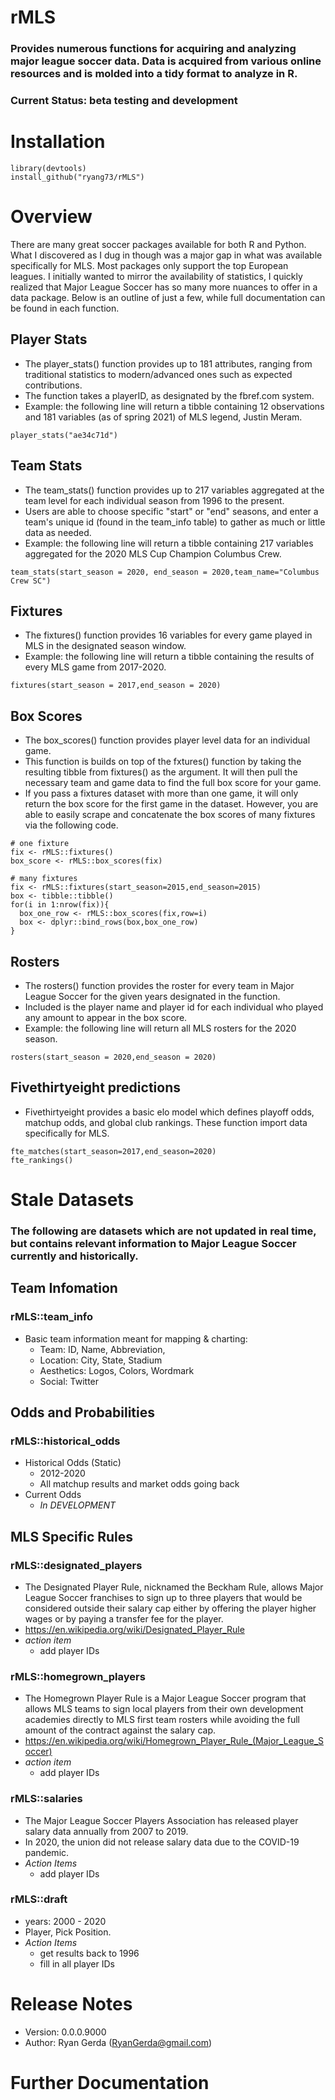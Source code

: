 # rMLS
### Provides numerous functions for acquiring and analyzing major league soccer data. Data is acquired from various online resources and is molded into a tidy format to analyze in R.  

### Current Status: beta testing and development  


# Installation  
```
library(devtools)  
install_github("ryang73/rMLS")
```


# Overview  
There are many great soccer packages available for both R and Python. What I discovered as I dug in though was a major gap in what was available specifically for MLS. Most packages only support the top European leagues. I initially wanted to mirror the availability of statistics, I quickly realized that Major League Soccer has so many more nuances to offer in a data package. Below is an outline of just a few, while full documentation can be found in each function.

## Player Stats  
- The player_stats() function provides up to 181 attributes, ranging from traditional statistics to modern/advanced ones such as expected contributions. 
- The function takes a playerID, as designated by the fbref.com system. 
- Example: the following line will return a tibble containing 12 observations and 181 variables (as of spring 2021) of MLS legend, Justin Meram. 
```
player_stats("ae34c71d")
```

## Team Stats  
- The team_stats() function provides up to 217 variables aggregated at the team level for each individual season from 1996 to the present. 
- Users are able to choose specific "start" or "end" seasons, and enter a team's unique id (found in the team_info table) to gather as much or little data as needed.
- Example: the following line will return a tibble containing 217 variables aggregated for the 2020 MLS Cup Champion Columbus Crew. 
```
team_stats(start_season = 2020, end_season = 2020,team_name="Columbus Crew SC")
```

## Fixtures  
- The fixtures() function provides 16 variables for every game played in MLS in the designated season window. 
- Example: the following line will return a tibble containing the results of every MLS game from 2017-2020. 
```
fixtures(start_season = 2017,end_season = 2020)
```

## Box Scores 
- The box_scores() function provides player level data for an individual game. 
- This function is builds on top of the fxtures() function by taking the resulting tibble from fixtures() as the argument. It will then pull the necessary team and game data to find the full box score for your game. 
- If you pass a fixtures dataset with more than one game, it will only return the box score for the first game in the dataset. However, you are able to easily scrape and concatenate the box scores of many fixtures via the following code. 
```
# one fixture
fix <- rMLS::fixtures()
box_score <- rMLS::box_scores(fix)

# many fixtures 
fix <- rMLS::fixtures(start_season=2015,end_season=2015)
box <- tibble::tibble()
for(i in 1:nrow(fix)){
  box_one_row <- rMLS::box_scores(fix,row=i)
  box <- dplyr::bind_rows(box,box_one_row)
}
```

## Rosters
- The rosters() function provides the roster for every team in Major League Soccer for the given years designated in the function.  
- Included is the player name and player id for each individual who played any amount to appear in the box score. 
- Example: the following line will return all MLS rosters for the 2020 season. 
```
rosters(start_season = 2020,end_season = 2020)
```

## Fivethirtyeight predictions 
  - Fivethirtyeight provides a basic elo model which defines playoff odds, matchup odds, and global club rankings. These function import data specifically for MLS.  
```
fte_matches(start_season=2017,end_season=2020)  
fte_rankings()
```






# Stale Datasets  
### The following are datasets which are not updated in real time, but contains relevant information to Major League Soccer currently and historically. 

## Team Infomation  
### rMLS::team_info
- Basic team information meant for mapping & charting:  
  - Team: ID, Name, Abbreviation, 
  - Location: City, State, Stadium  
  - Aesthetics: Logos, Colors, Wordmark  
  - Social: Twitter

## Odds and Probabilities  
### rMLS::historical_odds
- Historical Odds (Static)
  - 2012-2020
  - All matchup results and market odds going back
- Current Odds  
  - *In DEVELOPMENT*   


## MLS Specific Rules  
### rMLS::designated_players
  - The Designated Player Rule, nicknamed the Beckham Rule, allows Major League Soccer franchises to sign up to three players that would be considered outside their salary cap either by offering the player higher wages or by paying a transfer fee for the player.  
  - https://en.wikipedia.org/wiki/Designated_Player_Rule  
  - *action item*  
    - add player IDs  
    
### rMLS::homegrown_players  
  - The Homegrown Player Rule is a Major League Soccer program that allows MLS teams to sign local players from their own development academies directly to MLS first team rosters while avoiding the full amount of the contract against the salary cap.   
  - https://en.wikipedia.org/wiki/Homegrown_Player_Rule_(Major_League_Soccer)  
  - *action item*  
    - add player IDs  
    
### rMLS::salaries
  - The Major League Soccer Players Association has released player salary data annually from 2007 to 2019.  
  - In 2020, the union did not release salary data due to the COVID-19 pandemic.  
  - *Action Items*  
    - add player IDs 
  
### rMLS::draft 
  - years: 2000 - 2020
  - Player, Pick Position. 
  - *Action Items*  
    - get results back to 1996  
    - fill in all player IDs 


# Release Notes  
- Version: 0.0.0.9000 
- Author: Ryan Gerda (RyanGerda@gmail.com)  




# Further Documentation  
